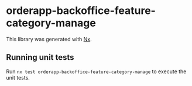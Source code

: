 # orderapp-backoffice-feature-category-manage

This library was generated with [Nx](https://nx.dev).

## Running unit tests

Run `nx test orderapp-backoffice-feature-category-manage` to execute the unit tests.
